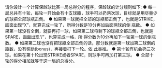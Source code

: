 请你设计一个计算保龄球比赛一局总得分的程序，保龄球的计分规则如下:
● 每一局总共有十轮，每轮一开始会有十支球瓶，球手可以扔两次球，目标就是用尽量少的球把全部球瓶击倒。
● 如果第一球就把全部的球瓶都击倒了，也就是STRIKE，画面出现“X”，就算完成一轮了，所得分数是10分再加后面两球的倒
瓶数。
● 如果第一球没有全倒，就要再打一球，如果第二球将剩下的球瓶全都击倒，也就是SPARE，画面出现“/”，也算完成一格，所
得分数为10分再加下一轮第一球的倒瓶数。
● 如果第二球也没有把球瓶全部击倒的话，那分数就是第一球加第二球倒的瓶数，没有奖励(bonus)，再接着打下一轮。依
此类推。
● 第十轮有机会扔三次球。如果在第十轮出现STRIKE或者SPARE，则球手可再加打第三球。
● 全部十轮的得分相加就等于这一局的总得分。